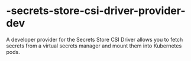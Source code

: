 # -secrets-store-csi-driver-provider-dev
A developer provider for the Secrets Store CSI Driver allows you to fetch secrets from a virtual secrets manager and mount them into Kubernetes pods. 
